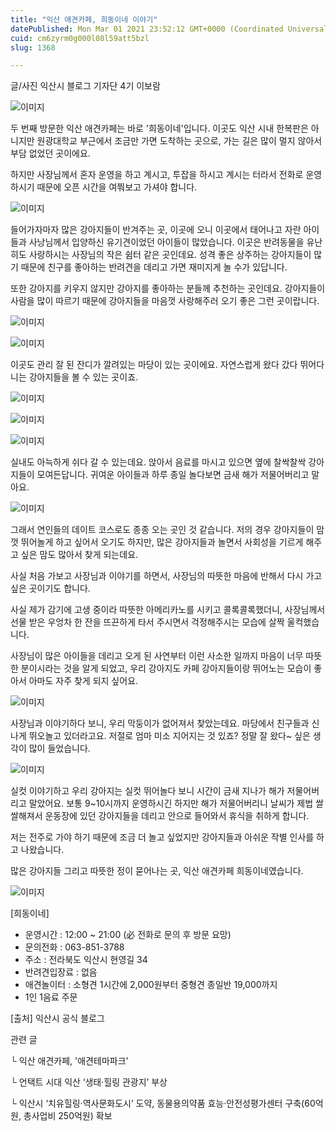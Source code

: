 ```yaml
---
title: "익산 애견카페, 희동이네 이야기"
datePublished: Mon Mar 01 2021 23:52:12 GMT+0000 (Coordinated Universal Time)
cuid: cm6zyrm0g000l08l59att5bzl
slug: 1368

---
```



글/사진 익산시 블로그 기자단 4기 이보람

![이미지](https://cdn.hashnode.com/res/hashnode/image/upload/v1739246986243/c624f351-750b-4680-a8e1-4547c4417f67.png)

두 번째 방문한 익산 애견카페는 바로 '희동이네'입니다. 이곳도 익산 시내 한복판은 아니지만 원광대학교 부근에서 조금만 가면 도착하는 곳으로, 가는 길은 많이 멀지 않아서 부담 없었던 곳이에요.

하지만 사장님께서 혼자 운영을 하고 계시고, 투잡을 하시고 계시는 터라서 전화로 운영하시기 때문에 오픈 시간을 여쭤보고 가셔야 합니다.

![이미지](https://cdn.hashnode.com/res/hashnode/image/upload/v1739246989208/abf28e0c-6899-4bdc-8bc7-ab4db21d968b.png)

들어가자마자 많은 강아지들이 반겨주는 곳, 이곳에 오니 이곳에서 태어나고 자란 아이들과 사낭님께서 입양하신 유기견이었던 아이들이 많았습니다. 이곳은 반려동물을 유난히도 사랑하시는 사장님의 작은 쉼터 같은 곳인데요. 성격 좋은 상주하는 강아지들이 많기 때문에 친구를 좋아하는 반려견을 데리고 가면 재미지게 놀 수가 있답니다.

또한 강아지를 키우지 않지만 강아지를 좋아하는 분들께 추천하는 곳인데요. 강아지들이 사람을 많이 따르기 때문에 강아지들을 마음껏 사랑해주러 오기 좋은 그런 곳이랍니다.

![이미지](https://cdn.hashnode.com/res/hashnode/image/upload/v1739246991915/f73769c3-0714-4106-8739-0d0b818218c1.png)

![이미지](https://cdn.hashnode.com/res/hashnode/image/upload/v1739246994650/eb344724-3225-4281-b2e1-920066721984.png)

이곳도 관리 잘 된 잔디가 깔려있는 마당이 있는 곳이에요. 자연스럽게 왔다 갔다 뛰어다니는 강아지들을 볼 수 있는 곳이죠.

![이미지](https://cdn.hashnode.com/res/hashnode/image/upload/v1739246997494/12d53728-81c5-4167-9d4e-a6703a6da16d.png)

![이미지](https://cdn.hashnode.com/res/hashnode/image/upload/v1739247000432/a15db55e-f0cb-4d62-84b1-5f5c1720b09f.png)

![이미지](https://cdn.hashnode.com/res/hashnode/image/upload/v1739247003366/0b83ebbe-4b13-415d-9c31-a38d881689cf.png)

실내도 아늑하게 쉬다 갈 수 있는데요. 앉아서 음료를 마시고 있으면 옆에 찰싹찰싹 강아지들이 모여든답니다. 귀여운 아이들과 하루 종일 놀다보면 금새 해가 저물어버리고 말아요.

![이미지](https://cdn.hashnode.com/res/hashnode/image/upload/v1739247006182/3ef3390b-2b4a-463f-a835-b50c97193148.png)

그래서 연인들의 데이트 코스로도 종종 오는 곳인 것 같습니다. 저의 경우 강아지들이 맘껏 뛰어놀게 하고 싶어서 오기도 하지만, 많은 강아지들과 놀면서 사회성을 기르게 해주고 싶은 맘도 많아서 찾게 되는데요.

사실 처음 가보고 사장님과 이야기를 하면서, 사장님의 따뜻한 마음에 반해서 다시 가고 싶은 곳이기도 합니다.

사실 제가 감기에 고생 중이라 따뜻한 아메리카노를 시키고 콜록콜록했더니, 사장님께서 선물 받은 우엉차 한 잔을 뜨끈하게 타서 주시면서 걱정해주시는 모습에 살짝 울컥했습니다.

사장님이 많은 아이들을 데리고 오게 된 사연부터 이런 사소한 일까지 마음이 너무 따뜻한 분이시라는 것을 알게 되었고, 우리 강아지도 카페 강아지들이랑 뛰어노는 모습이 좋아서 아마도 자주 찾게 되지 싶어요.

![이미지](https://cdn.hashnode.com/res/hashnode/image/upload/v1739247008864/4136928d-dd9b-4dab-b433-248104dc952f.png)

사장님과 이야기하다 보니, 우리 막둥이가 없어져서 찾았는데요. 마당에서 친구들과 신나게 뛰오놀고 있더라고요. 저절로 엄마 미소 지어지는 것 있죠? 정말 잘 왔다~ 싶은 생각이 많이 들었습니다.

![이미지](https://cdn.hashnode.com/res/hashnode/image/upload/v1739247011292/b9faa533-7ae5-45c3-8f23-e860ec3ece6b.png)

실컷 이야기하고 우리 강아지는 실컷 뛰어놀다 보니 시간이 금새 지나가 해가 저물어버리고 말았어요. 보통 9~10시까지 운영하시긴 하지만 해가 저물어버리니 날씨가 제법 쌀쌀해져서 운동장에 있던 강아지들을 데리고 안으로 들어와서 휴식을 취하게 합니다.

저는 전주로 가야 하기 때문에 조금 더 놀고 싶었지만 강아지들과 아쉬운 작별 인사를 하고 나왔습니다.

많은 강아지들 그리고 따뜻한 정이 묻어나는 곳, 익산 애견카페 희동이네였습니다.

![이미지](https://cdn.hashnode.com/res/hashnode/image/upload/v1739247013477/beac5450-3393-4e2a-ad0c-c47a9f4355e1.png)

[희동이네]

- 운영시간 : 12:00 ~ 21:00 (必 전화로 문의 후 방문 요망)
- 문의전화 : 063-851-3788
- 주소 : 전라북도 익산시 현영길 34
- 반려견입장료 : 없음
- 애견놀이터 : 소형견 1시간에 2,000원부터 중형견 종일반 19,000까지
- 1인 1음료 주문

[출처] 익산시 공식 블로그

관련 글

└ 익산 애견카페, '애견테마파크'

└ 언택트 시대 익산 ‘생태·힐링 관광지’ 부상

└ 익산시 ‘치유힐링·역사문화도시’ 도약, 동물용의약품 효능·안전성평가센터 구축(60억원, 총사업비 250억원) 확보